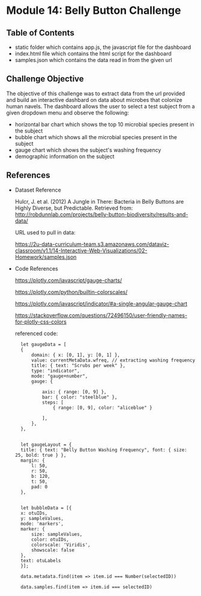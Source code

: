 # Module 14: Belly Button Challenge

## Table of Contents

- static folder which contains app.js, the javascript file for the dashboard
- index.html file which contains the html script for the dashboard
- samples.json which contains the data read in from the given url

## Challenge Objective

The objective of this challenge was to extract data from the url provided and build an interactive dashbard on data about microbes that colonize human navels. The dashboard allows the user to select a test subject from a given dropdown menu and observe the following:

- horizontal bar chart which shows the top 10 microbial species present in the subject
- bubble chart which shows all the microbial species present in the subject
- gauge chart which shows the subject's washing frequency
- demographic information on the subject

## References

- Dataset Reference

    Hulcr, J. et al. (2012) A Jungle in There: Bacteria in Belly Buttons are Highly Diverse, but Predictable. Retrieved from: http://robdunnlab.com/projects/belly-button-biodiversity/results-and-data/

    URL used to pull in data:

    https://2u-data-curriculum-team.s3.amazonaws.com/dataviz-classroom/v1.1/14-Interactive-Web-Visualizations/02-Homework/samples.json

- Code References

    https://plotly.com/javascript/gauge-charts/

    https://plotly.com/python/builtin-colorscales/

    https://plotly.com/javascript/indicator/#a-single-angular-gauge-chart

    https://stackoverflow.com/questions/72496150/user-friendly-names-for-plotly-css-colors

    referenced code:

        let gaugeData = [
        {
            domain: { x: [0, 1], y: [0, 1] },
            value: currentMetaData.wfreq, // extracting washing frequency
            title: { text: "Scrubs per week" },
            type: "indicator",
            mode: "gauge+number",
            gauge: {
                
                axis: { range: [0, 9] }, 
                bar: { color: "steelblue" },
                steps: [
                    { range: [0, 9], color: "aliceblue" }
                   
                ],
            },
        },


        let gaugeLayout = {
        title: { text: "Belly Button Washing Frequency", font: { size: 25, bold: true } },
        margin: {
            l: 50,
            r: 50,
            b: 120,
            t: 50,
            pad: 0
        },
    

        let bubbleData = [{
        x: otuIDs,
        y: sampleValues,
        mode: 'markers',
        marker: {
            size: sampleValues,
            color: otuIDs,
            colorscale: 'Viridis',
            showscale: false
        },
        text: otuLabels
        }];

        data.metadata.find(item => item.id === Number(selectedID))

        data.samples.find(item => item.id === selectedID)
